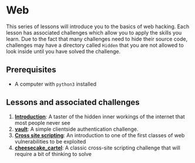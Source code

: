 # Web

This series of lessons will introduce you to the basics of web hacking. Each lesson has associated
challenges which allow you to apply the skills you learn. Due to the fact that many challenges need
to hide their source code, challenges may have a directory called `Hidden` that you are not allowed
to look inside until you have solved the challenge.

## Prerequisites

- A computer with `python3` installed

## Lessons and associated challenges

1. **[Introduction](01-Introduction/Lesson.md)**: A taster of the hidden inner workings of the internet that most people never see
  1. **[vault](01-Introduction/01-vault/Readme.md)**: A simple clientside authentication challenge.
2. **[Cross site scripting](02-CrossSiteScripting/Lesson.md)**: An introduction to one of the first classes of web vulnerabilities to be
  exploited
  1. **[cheesecake_cartel](02-CrossSiteScripting/01-cheesecake_cartel/Readme.md)**: A classic cross-site scripting challenge that will require a bit of
    thinking to solve
